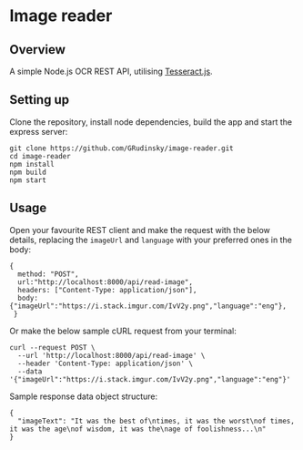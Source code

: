# Image reader

## Overview

A simple Node.js OCR REST API, utilising [Tesseract.js](https://github.com/naptha/tesseract.js).

## Setting up

Clone the repository, install node dependencies, build the app and start the express server:

```
git clone https://github.com/GRudinsky/image-reader.git
cd image-reader
npm install
npm build
npm start
```

## Usage

Open your favourite REST client and make the request with the below details, replacing the `imageUrl` and `language` with your preferred ones in the body:

```
{
  method: "POST",
  url:"http://localhost:8000/api/read-image",
  headers: ["Content-Type: application/json"],
  body: {"imageUrl":"https://i.stack.imgur.com/IvV2y.png","language":"eng"},
 }
```

Or make the below sample cURL request from your terminal:

```
curl --request POST \
  --url 'http://localhost:8000/api/read-image' \
  --header 'Content-Type: application/json' \
  --data '{"imageUrl":"https://i.stack.imgur.com/IvV2y.png","language":"eng"}'
```

Sample response data object structure:

```
{
  "imageText": "It was the best of\ntimes, it was the worst\nof times, it was the age\nof wisdom, it was the\nage of foolishness...\n"
}
```
